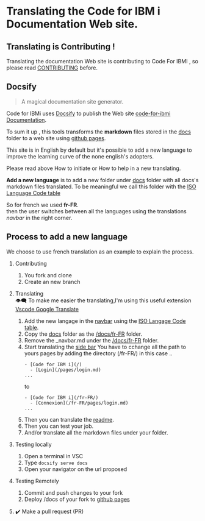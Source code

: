 # Translating the Code for IBM i Documentation Web site.

## Translating is Contributing !

Translating the documentation Web site is contributing to Code For IBMI , so please read [CONTRIBUTING](CONTRIBUTING.md) before.

## Docsify
> A magical documentation site generator.

Code for IBMi uses [Docsify](https://docsify.js.org/#/) to publish the Web site [code-for-ibmi Documentation](https://halcyon-tech.github.io/vscode-ibmi/#/).

To sum it up , this tools transforms the **markdown** files stored in the [docs](./docs/) folder to a web site using [github pages](https://pages.github.com/).

This site is in English by default but it's possible to add a new language to improve the learning curve of the none english's adopters.

Please read above How to initiate or How to help in a new translating. 

**Add a new language** is to add a new folder under [docs](./docs/) folder with all docs's markdown files translated.
To be meaningful we call this folder with the [ISO Language Code table](http://www.lingoes.net/en/translator/langcode.htm)  

So for french we used **fr-FR**.  
then the user switches between all the languages using the translations *navbar* in the right corner.

## Process to add a new language
We choose to use french translation as an example to explain the process.  

1. Contributing  
    1. You fork and clone
    1. Create an new branch
1. Translating  
 :eye_speech_bubble: To make me easier the translating,I'm using this useful extension [Vscode Google Translate](https://marketplace.visualstudio.com/items?itemName=funkyremi.vscode-google-translate)  

    1. Add the new langage in the [navbar](./docs/_navbar.md) using the [ISO Langage Code table](http://www.lingoes.net/en/translator/langcode.htm). 
    1. Copy the [docs](./docs/) folder as the [/docs/fr-FR](./docs/fr-FR/) folder.
    1. Remove the _navbar.md under the [/docs/fr-FR](./docs/fr-FR/) folder. 
    1. Start translating the [side bar](./docs/fr-FR/_sidebar.md) 
        You have to cchange all the path to yours pages by adding the directory (/fr-FR/) in this case ..
        ```
        - [Code for IBM i](/)
          - [Login](/pages/login.md)
        ...  
        ```
        to 
        ```
        - [Code for IBM i](/fr-FR/)  
          - [Connexion](/fr-FR/pages/login.md)  
        ...  
        ```
    1. Then you can translate the [readme](./docs/fr-FR/README.md).
    1. Then you can test your job.
    1. And/or translate all the markdown files under your folder.
1. Testing locally
    1. Open a terminal in VSC
    1. Type 
    `docsify serve docs`
    1. Open your navigator on the url proposed
1. Testing Remotely
    1. Commit and push changes to your fork
    1. Deploy /docs of your fork to [github pages](https://docsify.js.org/#/deploy)          
3. :heavy_check_mark: Make a pull request (PR)

